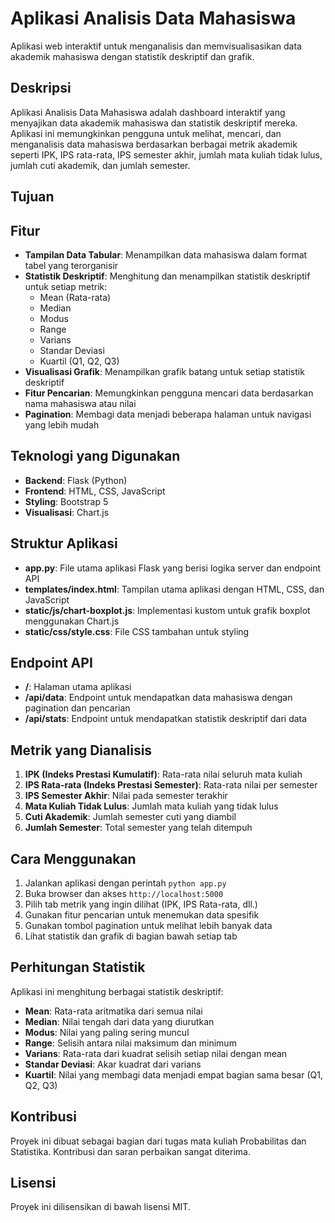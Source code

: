 # Aplikasi Analisis Data Mahasiswa

Aplikasi web interaktif untuk menganalisis dan memvisualisasikan data akademik mahasiswa dengan statistik deskriptif dan grafik.

## Deskripsi

Aplikasi Analisis Data Mahasiswa adalah dashboard interaktif yang menyajikan data akademik mahasiswa dan statistik deskriptif mereka. Aplikasi ini memungkinkan pengguna untuk melihat, mencari, dan menganalisis data mahasiswa berdasarkan berbagai metrik akademik seperti IPK, IPS rata-rata, IPS semester akhir, jumlah mata kuliah tidak lulus, jumlah cuti akademik, dan jumlah semester.

## Tujuan

## Fitur

- **Tampilan Data Tabular**: Menampilkan data mahasiswa dalam format tabel yang terorganisir
- **Statistik Deskriptif**: Menghitung dan menampilkan statistik deskriptif untuk setiap metrik:
  - Mean (Rata-rata)
  - Median
  - Modus
  - Range
  - Varians
  - Standar Deviasi
  - Kuartil (Q1, Q2, Q3)
- **Visualisasi Grafik**: Menampilkan grafik batang untuk setiap statistik deskriptif
- **Fitur Pencarian**: Memungkinkan pengguna mencari data berdasarkan nama mahasiswa atau nilai
- **Pagination**: Membagi data menjadi beberapa halaman untuk navigasi yang lebih mudah

## Teknologi yang Digunakan

- **Backend**: Flask (Python)
- **Frontend**: HTML, CSS, JavaScript
- **Styling**: Bootstrap 5
- **Visualisasi**: Chart.js

## Struktur Aplikasi

- **app.py**: File utama aplikasi Flask yang berisi logika server dan endpoint API
- **templates/index.html**: Tampilan utama aplikasi dengan HTML, CSS, dan JavaScript
- **static/js/chart-boxplot.js**: Implementasi kustom untuk grafik boxplot menggunakan Chart.js
- **static/css/style.css**: File CSS tambahan untuk styling

## Endpoint API

- **/**: Halaman utama aplikasi
- **/api/data**: Endpoint untuk mendapatkan data mahasiswa dengan pagination dan pencarian
- **/api/stats**: Endpoint untuk mendapatkan statistik deskriptif dari data

## Metrik yang Dianalisis

1. **IPK (Indeks Prestasi Kumulatif)**: Rata-rata nilai seluruh mata kuliah
2. **IPS Rata-rata (Indeks Prestasi Semester)**: Rata-rata nilai per semester
3. **IPS Semester Akhir**: Nilai pada semester terakhir
4. **Mata Kuliah Tidak Lulus**: Jumlah mata kuliah yang tidak lulus
5. **Cuti Akademik**: Jumlah semester cuti yang diambil
6. **Jumlah Semester**: Total semester yang telah ditempuh

## Cara Menggunakan

1. Jalankan aplikasi dengan perintah `python app.py`
2. Buka browser dan akses `http://localhost:5000`
3. Pilih tab metrik yang ingin dilihat (IPK, IPS Rata-rata, dll.)
4. Gunakan fitur pencarian untuk menemukan data spesifik
5. Gunakan tombol pagination untuk melihat lebih banyak data
6. Lihat statistik dan grafik di bagian bawah setiap tab

## Perhitungan Statistik

Aplikasi ini menghitung berbagai statistik deskriptif:

- **Mean**: Rata-rata aritmatika dari semua nilai
- **Median**: Nilai tengah dari data yang diurutkan
- **Modus**: Nilai yang paling sering muncul
- **Range**: Selisih antara nilai maksimum dan minimum
- **Varians**: Rata-rata dari kuadrat selisih setiap nilai dengan mean
- **Standar Deviasi**: Akar kuadrat dari varians
- **Kuartil**: Nilai yang membagi data menjadi empat bagian sama besar (Q1, Q2, Q3)

## Kontribusi

Proyek ini dibuat sebagai bagian dari tugas mata kuliah Probabilitas dan Statistika. Kontribusi dan saran perbaikan sangat diterima.

## Lisensi

Proyek ini dilisensikan di bawah lisensi MIT.
